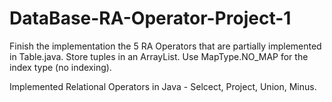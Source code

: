 # DataBase-RA-Operator-Project-1
Finish the implementation the 5 RA Operators that are partially implemented in Table.java. Store tuples in an ArrayList. Use MapType.NO_MAP for the index type (no indexing).

Implemented Relational Operators in Java - Selcect, Project, Union, Minus.
